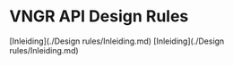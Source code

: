 # VNGR API Design Rules

[Inleiding](./Design rules/Inleiding.md) 
[Inleiding](./Design rules/Inleiding.md)
